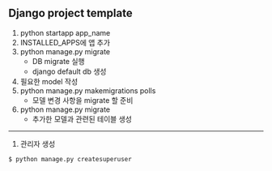 

## Django project template

1. python startapp app_name
1. INSTALLED_APPS에 앱 추가
1. python manage.py migrate
    - DB migrate 실행
    - django default db 생성
1. 필요한 model 작성
1. python manage.py makemigrations polls
    - 모델 변경 사항을 migrate 할 준비
1. python manage.py migrate
    - 추가한 모델과 관련된 테이블 생성
    
    
---
1.  관리자 생성
```
$ python manage.py createsuperuser
```